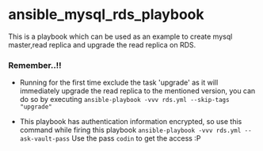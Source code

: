 # ansible_mysql_rds_playbook

This is a playbook which can be used as an example to create mysql master,read replica and upgrade the read replica on RDS.

### Remember..!!
* Running for the first time exclude the task 'upgrade' as it will immediately upgrade the read replica to the mentioned version,
  you can do so by executing
  `ansible-playbook -vvv rds.yml --skip-tags "upgrade"`
  
* This playbook has authentication information encrypted, so use this command while firing this playbook 
   `ansible-playbook -vvv rds.yml --ask-vault-pass`
   Use the pass `codin` to get the access :P

